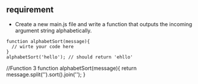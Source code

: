 ## requirement 
    
- Create a new main.js file and write a function that outputs the incoming argument string alphabetically.

```
function alphabetSort(message){
  // wirte your code here
}
alphabetSort('hello'); // should return 'ehllo'
```
//Function 3
function alphabetSort(message){
  return message.split('').sort().join('');
}